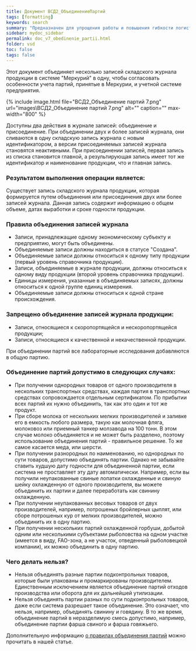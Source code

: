 ```yaml
---
title: Документ ВСД2_ОбъединениеПартий
tags: [formatting]
keywords: search
summary: "Предназначен для упрощения работы и повышения гибкости логистических и технологических процессов."
sidebar: mydoc_sidebar
permalink: doc_v7_obedinenie_partii.html
folder: vsd
toc: false
tags: false
---
```


<style>
.result {
background-color: #000000;
border: 1px solid #dedede;
padding: 10px;
margin-top: 10px;
margin-bottom: 10px;
}
</style>


Этот документ объединяет несколько записей складского журнала продукции в системе "Меркурий" в одну, чтобы согласовать особенности учета партий, принятые в Меркурии, и учетной системе предприятия.

{% include image.html file="ВСД2_Объединение партий 7.png" url="images\ВСД2_Объединение партий 7.png" alt="" caption="" max-width="800" %}

Доступны два действия в журнале записей: объединение и присоединение. При объединении двух и более записей журнала, они сливаются в одну складскую запись журнала с новым идентификатором, а версии присоединяемых записей журнала становятся неактивными. При присоединении записей, первая запись из списка становится главной, а результирующая запись имеет тот же идентификатор и наименование продукции, что и главная запись.

### **Результатом выполнения операции является:**

Существует запись складского журнала продукции, которая формируется путем объединения или присоединения двух или более записей журнала. Данная запись содержит информацию о общем объеме, датах выработки и сроке годности продукции.

### **Правила объединения записей журнала**

- Записи, принадлежащие одному экономическому субъекту и предприятию, могут быть объединены.
- Объединяемые записи должны находиться в статусе "Создана".
- Объединяемые записи должны относиться к одному типу продукции (первый уровень справочника продукции).
- Записи, объединяемые в журнале продукции, должны относиться к одному виду продукции (второй уровень справочника продукции).
- Единицы измерения, указанные в объединяемых записях, должны относиться к одной группе единиц измерения.
- Объединяемые записи должны относиться к одной стране происхождения.

### **Запрещено объединение записей журнала продукции:**

- Записи, относящиеся к скоропортящейся и нескоропортящейся продукции;
- Записи, относящиеся к качественной и некачественной продукции.

При объединении партий все лабораторные исследования добавляются в общую партию.

### **Объединение партий допустимо в следующих случаях:**

- При получении однородных товаров от одного производителя в нескольких транспортных средствах, каждая партия в транспортных средствах сопровождается отдельным сертификатом. По прибытии всех партий их нужно объединить, так как это один и тот же продукт.
- При сборе молока от нескольких мелких производителей и заливке его в емкость любого размера, такую как молочная фляга, молоковоз или приемный танкер молзавода на 100 тонн. В этом случае молоко объединяется и не может быть разделено, поэтому использование объединения партий - правильное решение. То же самое касается меда, или шерсти.
- При получении разнородных по наименованию, но однородных по сути товаров, допустимо объединять партии. Однако не забывайте ставить худшую дату годности для объединенной партии, если система не проставляет эту дату автоматически. Например, если вы получили неупакованные свиные лопатки охлажденные и свиную шейку охлажденную от одного производителя, вы можете объединить их партии и далее переработать как свинину охлажденную.
- При получении неупакованных весовых товаров от двух производителей, например, потрошеных бройлерных цыплят, или сборе потрошеных кур от мелких производителей, можно объединить их в одну партию.
- При получении нескольких партий охлажденной горбуши, добытой одним или несколькими субъектами рыболовства на одном участке (имеется в виду, FAO-зона, а не участок, отведенный рыболовецкой компании), их можно объединить в одну партию.

### Чего делать нельзя?

- Нельзя объединять разные партии подконтрольных товаров, которые были упакованы и промаркированы производителем. Единственным исключением является объединение партий отходов производства или оборота для их дальнейшей утилизации.
- Нельзя объединять партии разных по сути подконтрольных товаров, даже если система разрешает такое объединение. Это означает, что нельзя, например, объединять свинину и говядину. В то же время, объединение партий в неразделимую смесь допустимо, например, объединение партии фарша свиного и фарша говяжьего.

Дополнительную информацию [о правилах объединения партий](https://kb99.pro/party_associations) можно прочитать в нашей статье.